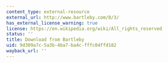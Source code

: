 ```yaml
---
content_type: external-resource
external_url: http://www.bartleby.com/8/3/
has_external_license_warning: true
license: https://en.wikipedia.org/wiki/All_rights_reserved
status: ''
title: Download from Bartleby
uid: 9d309a7c-5a3b-4ba7-ba4c-fffc04ffd182
wayback_url: ''
---
```

